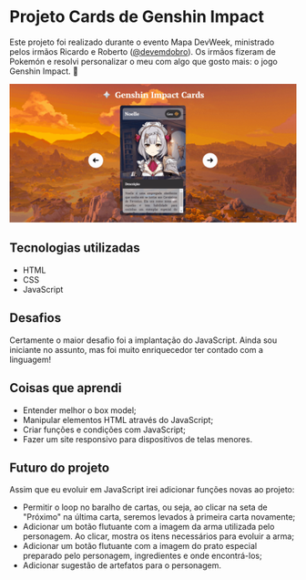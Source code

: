 # Projeto Cards de Genshin Impact

Este projeto foi realizado durante o evento Mapa DevWeek, ministrado pelos irmãos Ricardo e Roberto (<a href="https://www.instagram.com/devemdobro" target="_blank">@devemdobro</a>). Os irmãos fizeram de Pokemón e resolvi personalizar o meu com algo que gosto mais: o jogo Genshin Impact. 💖

<img src="/src/screenshots/genshin.gif">

## Tecnologias utilizadas

- HTML
- CSS
- JavaScript

## Desafios

Certamente o maior desafio foi a implantação do JavaScript. Ainda sou iniciante no assunto, mas foi muito enriquecedor ter contado com a linguagem!

## Coisas que aprendi

- Entender melhor o box model;
- Manipular elementos HTML através do JavaScript;
- Criar funções e condições com JavaScript;
- Fazer um site responsivo para dispositivos de telas menores.

## Futuro do projeto

Assim que eu evoluir em JavaScript irei adicionar funções novas ao projeto:

- Permitir o loop no baralho de cartas, ou seja, ao clicar na seta de "Próximo" na última carta, seremos levados à primeira carta novamente;
- Adicionar um botão flutuante com a imagem da arma utilizada pelo personagem. Ao clicar, mostra os itens necessários para evoluir a arma;
- Adicionar um botão flutuante com a imagem do prato especial preparado pelo personagem, ingredientes e onde encontrá-los;
- Adicionar sugestão de artefatos para o personagem.

